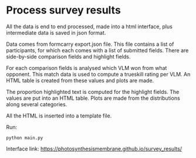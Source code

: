 # Process survey results

All the data is end to end processed, made into a html interface, plus intermediate data is saved in json format.

Data comes from formcarry export.json file. This file contains a list of participants, for which each comes with a list of submitted fields. There are side-by-side comparison fields and highlight fields. 

For each comparison fields is analysed which VLM won from what opponent. This match data is used to compute a trueskill rating per VLM. An HTML table is created from these values and plots are made. 

The proportion highlighted text is computed for the highlight fields. The values are put into an HTML table. Plots are made from the distributions along several categories.

All the HTML is inserted into a template file.

Run:
```
python main.py
```

Interface link:
https://photosynthesismembrane.github.io/survey_results/